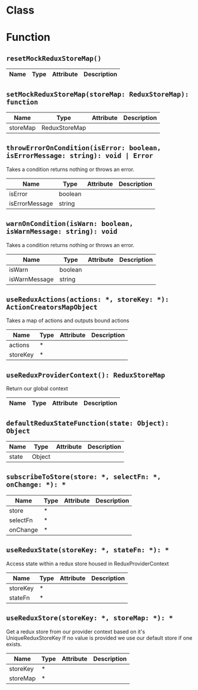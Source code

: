# Class

# Function

## `resetMockReduxStoreMap()`

| Name | Type | Attribute | Description |
| --- | --- | --- | --- |

## `setMockReduxStoreMap(storeMap: ReduxStoreMap): function`

| Name | Type | Attribute | Description |
| --- | --- | --- | --- |
| storeMap | ReduxStoreMap |  |

## `throwErrorOnCondition(isError: boolean, isErrorMessage: string): void | Error`

Takes a condition returns nothing or throws an error.

| Name | Type | Attribute | Description |
| --- | --- | --- | --- |
| isError | boolean |  |
| isErrorMessage | string |  |

## `warnOnCondition(isWarn: boolean, isWarnMessage: string): void`

Takes a condition returns nothing or throws an error.

| Name | Type | Attribute | Description |
| --- | --- | --- | --- |
| isWarn | boolean |  |
| isWarnMessage | string |  |

## `useReduxActions(actions: *, storeKey: *): ActionCreatorsMapObject`

Takes a map of actions and outputs bound actions

| Name | Type | Attribute | Description |
| --- | --- | --- | --- |
| actions | * |  |
| storeKey | * |  |

## `useReduxProviderContext(): ReduxStoreMap`

Return our global context

| Name | Type | Attribute | Description |
| --- | --- | --- | --- |

## `defaultReduxStateFunction(state: Object): Object`

| Name | Type | Attribute | Description |
| --- | --- | --- | --- |
| state | Object |  |

## `subscribeToStore(store: *, selectFn: *, onChange: *): *`

| Name | Type | Attribute | Description |
| --- | --- | --- | --- |
| store | * |  |
| selectFn | * |  |
| onChange | * |  |

## `useReduxState(storeKey: *, stateFn: *): *`

Access state within a redux store housed in ReduxProviderContext

| Name | Type | Attribute | Description |
| --- | --- | --- | --- |
| storeKey | * |  |
| stateFn | * |  |

## `useReduxStore(storeKey: *, storeMap: *): *`

Get a redux store from our provider context based on it's UniqueReduxStoreKey If no value is provided we use our default store if one exists.

| Name | Type | Attribute | Description |
| --- | --- | --- | --- |
| storeKey | * |  |
| storeMap | * |  |